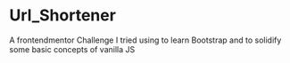 # Url_Shortener
A frontendmentor Challenge I tried using to learn Bootstrap and to solidify some basic concepts of vanilla JS
